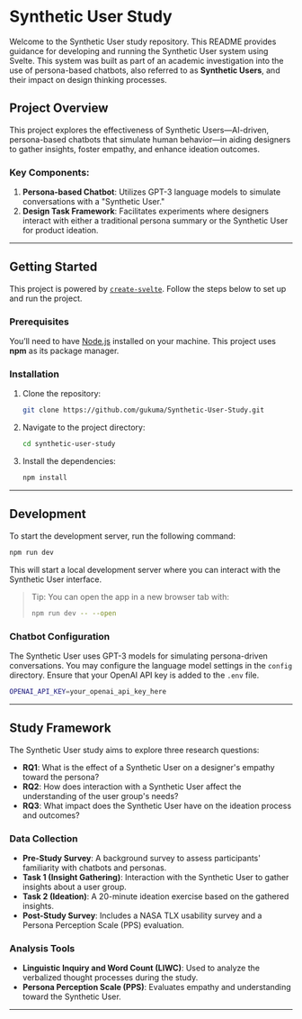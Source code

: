# Synthetic User Study

Welcome to the Synthetic User study repository. This README provides guidance for developing and running the Synthetic User system using Svelte. This system was built as part of an academic investigation into the use of persona-based chatbots, also referred to as **Synthetic Users**, and their impact on design thinking processes.

## Project Overview

This project explores the effectiveness of Synthetic Users—AI-driven, persona-based chatbots that simulate human behavior—in aiding designers to gather insights, foster empathy, and enhance ideation outcomes.

### Key Components:
1. **Persona-based Chatbot**: Utilizes GPT-3 language models to simulate conversations with a "Synthetic User."
2. **Design Task Framework**: Facilitates experiments where designers interact with either a traditional persona summary or the Synthetic User for product ideation.
---

## Getting Started

This project is powered by [`create-svelte`](https://github.com/sveltejs/kit/tree/master/packages/create-svelte). Follow the steps below to set up and run the project.

### Prerequisites
You’ll need to have [Node.js](https://nodejs.org) installed on your machine. This project uses **npm** as its package manager.

### Installation

1. Clone the repository:
   ```bash
   git clone https://github.com/gukuma/Synthetic-User-Study.git
   ```

2. Navigate to the project directory:
   ```bash
   cd synthetic-user-study
   ```

3. Install the dependencies:
   ```bash
   npm install
   ```

---

## Development

To start the development server, run the following command:

```bash
npm run dev
```

This will start a local development server where you can interact with the Synthetic User interface.

> Tip: You can open the app in a new browser tab with:
> ```bash
> npm run dev -- --open
> ```

### Chatbot Configuration

The Synthetic User uses GPT-3 models for simulating persona-driven conversations. You may configure the language model settings in the `config` directory. Ensure that your OpenAI API key is added to the `.env` file.

```bash
OPENAI_API_KEY=your_openai_api_key_here
```

---

## Study Framework

The Synthetic User study aims to explore three research questions:
- **RQ1**: What is the effect of a Synthetic User on a designer's empathy toward the persona?
- **RQ2**: How does interaction with a Synthetic User affect the understanding of the user group's needs?
- **RQ3**: What impact does the Synthetic User have on the ideation process and outcomes?

### Data Collection
- **Pre-Study Survey**: A background survey to assess participants' familiarity with chatbots and personas.
- **Task 1 (Insight Gathering)**: Interaction with the Synthetic User to gather insights about a user group.
- **Task 2 (Ideation)**: A 20-minute ideation exercise based on the gathered insights.
- **Post-Study Survey**: Includes a NASA TLX usability survey and a Persona Perception Scale (PPS) evaluation.

### Analysis Tools
- **Linguistic Inquiry and Word Count (LIWC)**: Used to analyze the verbalized thought processes during the study.
- **Persona Perception Scale (PPS)**: Evaluates empathy and understanding toward the Synthetic User.

---
